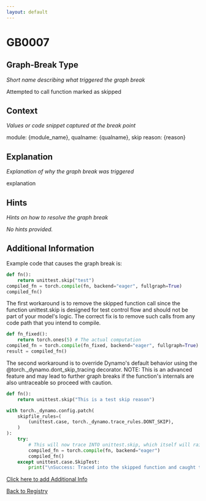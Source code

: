 ```yaml
---
layout: default
---
```

# GB0007

## Graph-Break Type
*Short name describing what triggered the graph break*

Attempted to call function marked as skipped

## Context
*Values or code snippet captured at the break point*

module: {module_name}, qualname: {qualname}, skip reason: {reason}

## Explanation
*Explanation of why the graph break was triggered*

explanation

## Hints
*Hints on how to resolve the graph break*

*No hints provided.*


## Additional Information

<!-- ADDITIONAL INFORMATION START - Add custom information below this line -->
Example code that causes the graph break is:
```python
def fn():
    return unittest.skip("test")
compiled_fn = torch.compile(fn, backend="eager", fullgraph=True)
compiled_fn()
```
The first workaround is to remove the skipped function call since the function unittest.skip is designed for test control flow and should not be part of your model's logic. The correct fix is to remove such calls from any code path that you intend to compile.
```python
def fn_fixed():
    return torch.ones(5) # The actual computation
compiled_fn = torch.compile(fn_fixed, backend="eager", fullgraph=True)
result = compiled_fn()
```

The second workaround is to override Dynamo's default behavior using the @torch._dynamo.dont_skip_tracing decorator. NOTE: This is an advanced feature and may lead to further graph breaks if the function's internals are also untraceable so proceed with caution.
```python
def fn():
    return unittest.skip("This is a test skip reason")

with torch._dynamo.config.patch(
    skipfile_rules=(
        (unittest.case, torch._dynamo.trace_rules.DONT_SKIP),
    )
):
    try:
        # This will now trace INTO unittest.skip, which itself will raise unittest.case.SkipTest. Dynamo will then graph break.
        compiled_fn = torch.compile(fn, backend="eager")
        compiled_fn()
    except unittest.case.SkipTest:
        print("\nSuccess: Traced into the skipped function and caught the expected SkipTest exception.")
```
<!-- ADDITIONAL INFORMATION END -->


[Click here to add Additional Info](https://github.com/pytorch-labs/compile-graph-break-site/edit/main/docs/gb/gb0007.md)

[Back to Registry](../index.html)
